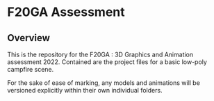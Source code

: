 # F20GA Assessment
## Overview
This is the repository for the F20GA : 3D Graphics and Animation assessment 2022. Contained are the project files for a basic low-poly campfire scene.

For the sake of ease of marking, any models and animations will be versioned explicitly within their own individual folders. 